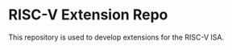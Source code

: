 RISC-V Extension Repo
=====================

This repository is used to develop extensions for the RISC-V ISA.
